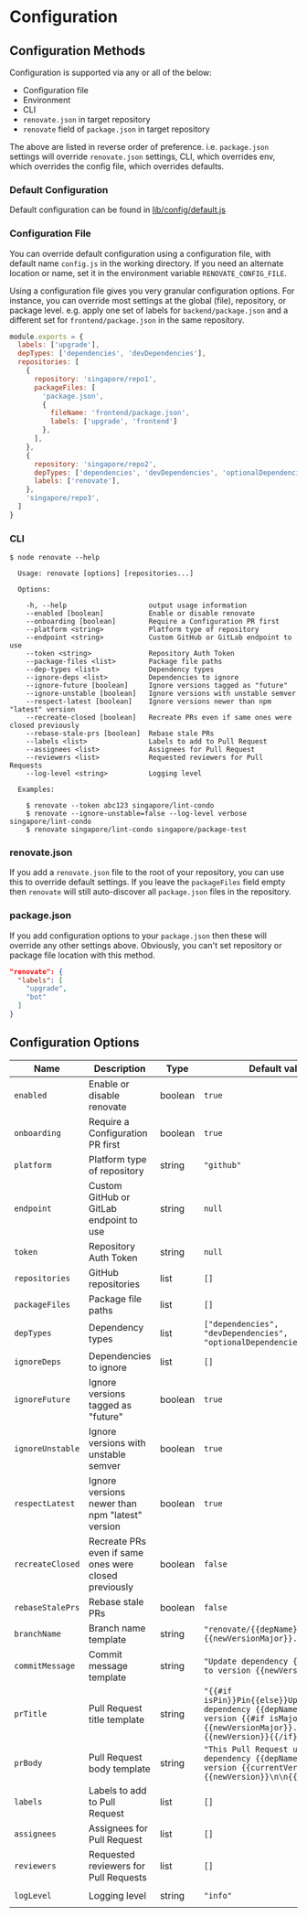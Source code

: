 # Configuration

## Configuration Methods

Configuration is supported via any or all of the below:
- Configuration file
- Environment
- CLI
- `renovate.json` in target repository
- `renovate` field of `package.json` in target repository

The above are listed in reverse order of preference.
i.e. `package.json` settings will override `renovate.json` settings, CLI, which overrides env, which overrides the config file, which overrides defaults.

### Default Configuration

Default configuration can be found in [lib/config/default.js](../lib/config/default.js)

### Configuration File

You can override default configuration using a configuration file, with default name `config.js` in the working directory. If you need an alternate location or name, set it in the environment variable `RENOVATE_CONFIG_FILE`.

Using a configuration file gives you very granular configuration options. For instance, you can override most settings at the global (file), repository, or package level. e.g. apply one set of labels for `backend/package.json` and a different set for `frontend/package.json` in the same repository.

```javascript
module.exports = {
  labels: ['upgrade'],
  depTypes: ['dependencies', 'devDependencies'],
  repositories: [
    {
      repository: 'singapore/repo1',
      packageFiles: [
        'package.json',
        {
          fileName: 'frontend/package.json',
          labels: ['upgrade', 'frontend']
        },
      ],
    },
    {
      repository: 'singapore/repo2',
      depTypes: ['dependencies', 'devDependencies', 'optionalDependencies'],
      labels: ['renovate'],
    },
    'singapore/repo3',
  ]
}
```

### CLI

```
$ node renovate --help

  Usage: renovate [options] [repositories...]

  Options:

    -h, --help                    output usage information
    --enabled [boolean]           Enable or disable renovate
    --onboarding [boolean]        Require a Configuration PR first
    --platform <string>           Platform type of repository
    --endpoint <string>           Custom GitHub or GitLab endpoint to use
    --token <string>              Repository Auth Token
    --package-files <list>        Package file paths
    --dep-types <list>            Dependency types
    --ignore-deps <list>          Dependencies to ignore
    --ignore-future [boolean]     Ignore versions tagged as "future"
    --ignore-unstable [boolean]   Ignore versions with unstable semver
    --respect-latest [boolean]    Ignore versions newer than npm "latest" version
    --recreate-closed [boolean]   Recreate PRs even if same ones were closed previously
    --rebase-stale-prs [boolean]  Rebase stale PRs
    --labels <list>               Labels to add to Pull Request
    --assignees <list>            Assignees for Pull Request
    --reviewers <list>            Requested reviewers for Pull Requests
    --log-level <string>          Logging level

  Examples:

    $ renovate --token abc123 singapore/lint-condo
    $ renovate --ignore-unstable=false --log-level verbose singapore/lint-condo
    $ renovate singapore/lint-condo singapore/package-test
```

### renovate.json

If you add a `renovate.json` file to the root of your repository, you can use this to override default settings.
If you leave the `packageFiles` field empty then `renovate` will still auto-discover all `package.json` files in the repository.

### package.json

If you add configuration options to your `package.json` then these will override any other settings above.
Obviously, you can't set repository or package file location with this method.

```json
"renovate": {
  "labels": [
    "upgrade",
    "bot"
  ]
}
```

## Configuration Options

| Name | Description | Type | Default value | Environment | CLI |
|------|-------------|------|---------------|-------------|-----|
| `enabled` | Enable or disable renovate | boolean | `true` | `RENOVATE_ENABLED` | `--enabled` |
| `onboarding` | Require a Configuration PR first | boolean | `true` | `RENOVATE_ONBOARDING` | `--onboarding` |
| `platform` | Platform type of repository | string | `"github"` | `RENOVATE_PLATFORM` | `--platform` |
| `endpoint` | Custom GitHub or GitLab endpoint to use | string | `null` | `RENOVATE_ENDPOINT` | `--endpoint` |
| `token` | Repository Auth Token | string | `null` | `RENOVATE_TOKEN` | `--token` |
| `repositories` | GitHub repositories | list | `[]` | `RENOVATE_REPOSITORIES` |  |
| `packageFiles` | Package file paths | list | `[]` | `RENOVATE_PACKAGE_FILES` | `--package-files` |
| `depTypes` | Dependency types | list | `["dependencies", "devDependencies", "optionalDependencies"]` | `RENOVATE_DEP_TYPES` | `--dep-types` |
| `ignoreDeps` | Dependencies to ignore | list | `[]` | `RENOVATE_IGNORE_DEPS` | `--ignore-deps` |
| `ignoreFuture` | Ignore versions tagged as "future" | boolean | `true` | `RENOVATE_IGNORE_FUTURE` | `--ignore-future` |
| `ignoreUnstable` | Ignore versions with unstable semver | boolean | `true` | `RENOVATE_IGNORE_UNSTABLE` | `--ignore-unstable` |
| `respectLatest` | Ignore versions newer than npm "latest" version | boolean | `true` | `RENOVATE_RESPECT_LATEST` | `--respect-latest` |
| `recreateClosed` | Recreate PRs even if same ones were closed previously | boolean | `false` | `RENOVATE_RECREATE_CLOSED` | `--recreate-closed` |
| `rebaseStalePrs` | Rebase stale PRs | boolean | `false` | `RENOVATE_REBASE_STALE_PRS` | `--rebase-stale-prs` |
| `branchName` | Branch name template | string | `"renovate/{{depName}}-{{newVersionMajor}}.x"` |  |  |
| `commitMessage` | Commit message template | string | `"Update dependency {{depName}} to version {{newVersion}}"` |  |  |
| `prTitle` | Pull Request title template | string | `"{{#if isPin}}Pin{{else}}Update{{/if}} dependency {{depName}} to version {{#if isMajor}}{{newVersionMajor}}.x{{else}}{{newVersion}}{{/if}}"` |  |  |
| `prBody` | Pull Request body template | string | `"This Pull Request updates dependency {{depName}} from version {{currentVersion}} to {{newVersion}}\n\n{{changelog}}"` |  |  |
| `labels` | Labels to add to Pull Request | list | `[]` | `RENOVATE_LABELS` | `--labels` |
| `assignees` | Assignees for Pull Request | list | `[]` | `RENOVATE_ASSIGNEES` | `--assignees` |
| `reviewers` | Requested reviewers for Pull Requests | list | `[]` | `RENOVATE_REVIEWERS` | `--reviewers` |
| `logLevel` | Logging level | string | `"info"` | `LOG_LEVEL` | `--log-level` |
